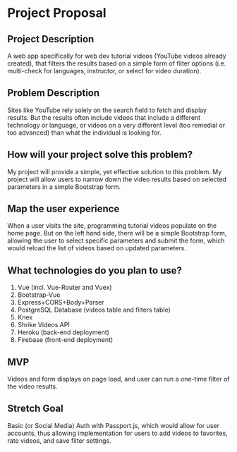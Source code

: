 # Project Proposal

## Project Description

A web app specifically for web dev tutorial videos (YouTube videos already created), that filters the results based on a simple form of filter options (i.e. multi-check for languages, instructor, or select for video duration).

## Problem Description

Sites like YouTube rely solely on the search field to fetch and display results. But the results often include videos that include a different technology or language, or videos on a very different level (too remedial or too advanced) than what the individual is looking for.

## How will your project solve this problem?

My project will provide a simple, yet effective solution to this problem. My project will allow users to narrow down the video results based on selected parameters in a simple Bootstrap form.

## Map the user experience

When a user visits the site, programming tutorial videos populate on the home page. But on the left hand side, there will be a simple Bootstrap form, allowing the user to select specific parameters and submit the form, which would reload the list of videos based on updated parameters.

## What technologies do you plan to use?

1.  Vue (incl. Vue-Router and Vuex)
2.  Bootstrap-Vue
3.  Express+CORS+Body+Parser
4.  PostgreSQL Database (videos table and filters table)
5.  Knex
6.  Shrike Videos API
7.  Heroku (back-end deployment)
8.  Firebase (front-end deployment)

## MVP

Videos and form displays on page load, and user can run a one-time filter of the video results.

## Stretch Goal

Basic (or Social Media) Auth with Passport.js, which would allow for user accounts, thus allowing implementation for users to add videos to favorites, rate videos, and save filter settings.
